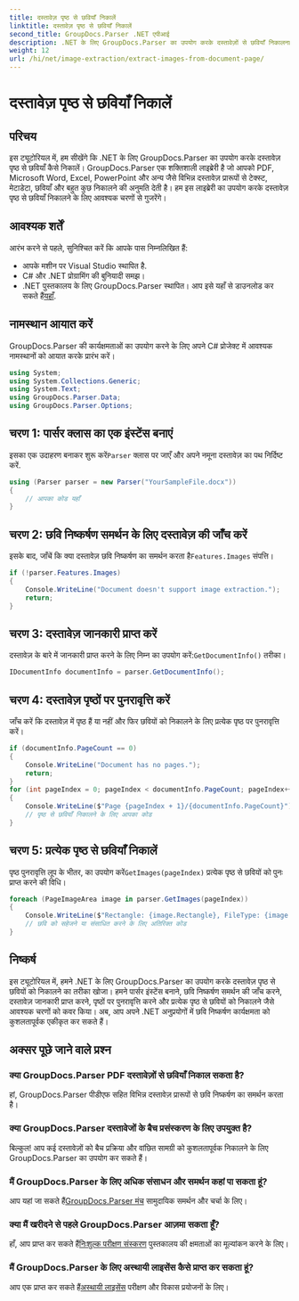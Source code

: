 ```yaml
---
title: दस्तावेज़ पृष्ठ से छवियाँ निकालें
linktitle: दस्तावेज़ पृष्ठ से छवियाँ निकालें
second_title: GroupDocs.Parser .NET एपीआई
description: .NET के लिए GroupDocs.Parser का उपयोग करके दस्तावेज़ों से छवियाँ निकालना सीखें। अपने दस्तावेज़ प्रसंस्करण क्षमताओं को बढ़ाएँ।
weight: 12
url: /hi/net/image-extraction/extract-images-from-document-page/
---
```


# दस्तावेज़ पृष्ठ से छवियाँ निकालें

## परिचय
इस ट्यूटोरियल में, हम सीखेंगे कि .NET के लिए GroupDocs.Parser का उपयोग करके दस्तावेज़ पृष्ठ से छवियाँ कैसे निकालें। GroupDocs.Parser एक शक्तिशाली लाइब्रेरी है जो आपको PDF, Microsoft Word, Excel, PowerPoint और अन्य जैसे विभिन्न दस्तावेज़ प्रारूपों से टेक्स्ट, मेटाडेटा, छवियाँ और बहुत कुछ निकालने की अनुमति देती है। हम इस लाइब्रेरी का उपयोग करके दस्तावेज़ पृष्ठ से छवियाँ निकालने के लिए आवश्यक चरणों से गुजरेंगे।
## आवश्यक शर्तें
आरंभ करने से पहले, सुनिश्चित करें कि आपके पास निम्नलिखित हैं:
- आपके मशीन पर Visual Studio स्थापित है.
- C# और .NET प्रोग्रामिंग की बुनियादी समझ।
- .NET पुस्तकालय के लिए GroupDocs.Parser स्थापित। आप इसे यहाँ से डाउनलोड कर सकते हैं[यहाँ](https://releases.groupdocs.com/parser/net/).

## नामस्थान आयात करें
GroupDocs.Parser की कार्यक्षमताओं का उपयोग करने के लिए अपने C# प्रोजेक्ट में आवश्यक नामस्थानों को आयात करके प्रारंभ करें।
```csharp
using System;
using System.Collections.Generic;
using System.Text;
using GroupDocs.Parser.Data;
using GroupDocs.Parser.Options;
```
## चरण 1: पार्सर क्लास का एक इंस्टेंस बनाएं
 इसका एक उदाहरण बनाकर शुरू करें`Parser` क्लास पर जाएँ और अपने नमूना दस्तावेज़ का पथ निर्दिष्ट करें.
```csharp
using (Parser parser = new Parser("YourSampleFile.docx"))
{
    // आपका कोड यहाँ
}
```
## चरण 2: छवि निष्कर्षण समर्थन के लिए दस्तावेज़ की जाँच करें
 इसके बाद, जाँचें कि क्या दस्तावेज़ छवि निष्कर्षण का समर्थन करता है`Features.Images` संपत्ति।
```csharp
if (!parser.Features.Images)
{
    Console.WriteLine("Document doesn't support image extraction.");
    return;
}
```
## चरण 3: दस्तावेज़ जानकारी प्राप्त करें
 दस्तावेज़ के बारे में जानकारी प्राप्त करने के लिए निम्न का उपयोग करें:`GetDocumentInfo()` तरीका।
```csharp
IDocumentInfo documentInfo = parser.GetDocumentInfo();
```
## चरण 4: दस्तावेज़ पृष्ठों पर पुनरावृत्ति करें
जाँच करें कि दस्तावेज़ में पृष्ठ हैं या नहीं और फिर छवियों को निकालने के लिए प्रत्येक पृष्ठ पर पुनरावृत्ति करें।
```csharp
if (documentInfo.PageCount == 0)
{
    Console.WriteLine("Document has no pages.");
    return;
}
for (int pageIndex = 0; pageIndex < documentInfo.PageCount; pageIndex++)
{
    Console.WriteLine($"Page {pageIndex + 1}/{documentInfo.PageCount}");
    // पृष्ठ से छवियाँ निकालने के लिए आपका कोड
}
```
## चरण 5: प्रत्येक पृष्ठ से छवियाँ निकालें
 पृष्ठ पुनरावृत्ति लूप के भीतर, का उपयोग करें`GetImages(pageIndex)` प्रत्येक पृष्ठ से छवियों को पुनः प्राप्त करने की विधि।
```csharp
foreach (PageImageArea image in parser.GetImages(pageIndex))
{
    Console.WriteLine($"Rectangle: {image.Rectangle}, FileType: {image.FileType}");
    // छवि को सहेजने या संसाधित करने के लिए अतिरिक्त कोड
}
```

## निष्कर्ष
इस ट्यूटोरियल में, हमने .NET के लिए GroupDocs.Parser का उपयोग करके दस्तावेज़ पृष्ठ से छवियों को निकालने का तरीका खोजा। हमने पार्सर इंस्टेंस बनाने, छवि निष्कर्षण समर्थन की जाँच करने, दस्तावेज़ जानकारी प्राप्त करने, पृष्ठों पर पुनरावृत्ति करने और प्रत्येक पृष्ठ से छवियों को निकालने जैसे आवश्यक चरणों को कवर किया। अब, आप अपने .NET अनुप्रयोगों में छवि निष्कर्षण कार्यक्षमता को कुशलतापूर्वक एकीकृत कर सकते हैं।

## अक्सर पूछे जाने वाले प्रश्न
### क्या GroupDocs.Parser PDF दस्तावेज़ों से छवियाँ निकाल सकता है?
हां, GroupDocs.Parser पीडीएफ सहित विभिन्न दस्तावेज़ प्रारूपों से छवि निष्कर्षण का समर्थन करता है।
### क्या GroupDocs.Parser दस्तावेजों के बैच प्रसंस्करण के लिए उपयुक्त है?
बिल्कुल! आप कई दस्तावेज़ों को बैच प्रक्रिया और वांछित सामग्री को कुशलतापूर्वक निकालने के लिए GroupDocs.Parser का उपयोग कर सकते हैं।
### मैं GroupDocs.Parser के लिए अधिक संसाधन और समर्थन कहां पा सकता हूं?
 आप यहां जा सकते हैं[GroupDocs.Parser मंच](https://forum.groupdocs.com/c/parser/17) सामुदायिक समर्थन और चर्चा के लिए।
### क्या मैं खरीदने से पहले GroupDocs.Parser आज़मा सकता हूँ?
 हाँ, आप प्राप्त कर सकते हैं[निःशुल्क परीक्षण संस्करण](https://releases.groupdocs.com/) पुस्तकालय की क्षमताओं का मूल्यांकन करने के लिए।
### मैं GroupDocs.Parser के लिए अस्थायी लाइसेंस कैसे प्राप्त कर सकता हूं?
 आप एक प्राप्त कर सकते हैं[अस्थायी लाइसेंस](https://purchase.groupdocs.com/temporary-license/) परीक्षण और विकास प्रयोजनों के लिए।